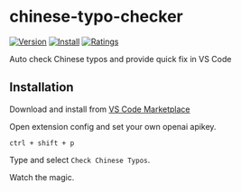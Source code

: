 # chinese-typo-checker

[![Version](https://vsmarketplacebadges.dev/version/discountry.chinese-typo-checker.svg)](https://marketplace.visualstudio.com/items?itemName=discountry.chinese-typo-checker)
[![Install](https://vsmarketplacebadges.dev/installs/discountry.chinese-typo-checker.svg)](https://marketplace.visualstudio.com/items?itemName=discountry.chinese-typo-checker)
[![Ratings](https://vsmarketplacebadges.dev/rating-short/discountry.chinese-typo-checker.svg)](https://marketplace.visualstudio.com/items?itemName=discountry.chinese-typo-checker)

Auto check Chinese typos and provide quick fix in VS Code

## Installation

Download and install from [VS Code Marketplace](https://marketplace.visualstudio.com/items?itemName=discountry.chinese-typo-checker)

Open extension config and set your own openai apikey.

```
ctrl + shift + p
```

Type and select `Check Chinese Typos`.

Watch the magic.
